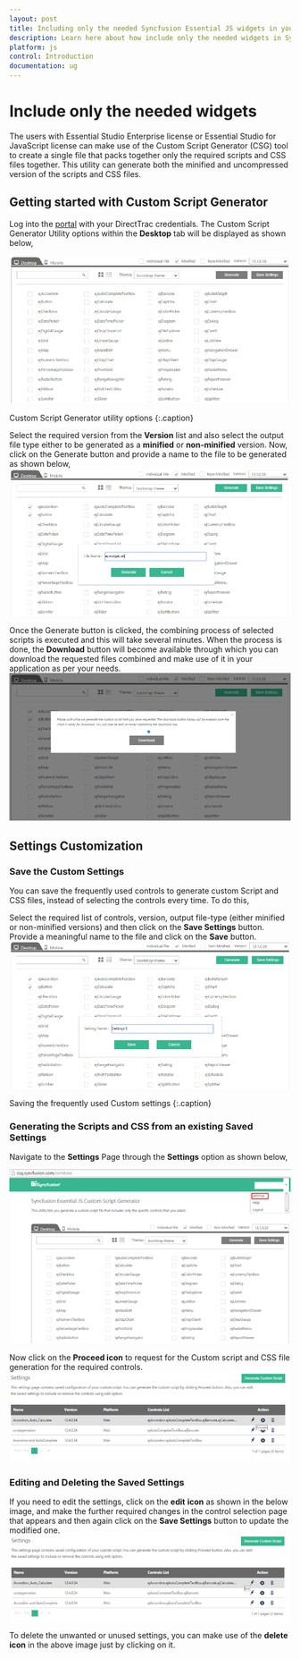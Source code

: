 ```yaml
---
layout: post
title: Including only the needed Syncfusion Essential JS widgets in your application 
description: Learn here about how include only the needed widgets in Syncfusion Essential JavaScript Introduction Control, its elements, and more.
platform: js
control: Introduction
documentation: ug
---
```


# Include only the needed widgets 

The users with Essential Studio Enterprise license or Essential Studio for JavaScript license can make use of the Custom Script Generator (CSG) tool to create a single file that packs together only the required scripts and CSS files together. This utility can generate both the minified and uncompressed version of the scripts and CSS files.

## Getting started with Custom Script Generator

Log into the [portal](http://csg.syncfusion.com/) with your DirectTrac credentials. The Custom Script Generator Utility options within the **Desktop** tab will be displayed as shown below,

![Getting started with Custom Script Generator in JavaScript Chart](/js/Include-only-the-needed-Widgets_images/Include-only-the-needed-Widgets_img1.png)

Custom Script Generator utility options
{:.caption}

Select the required version from the **Version** list and also select the output file type either to be generated as a **minified** or **non-minified** version. Now, click on the Generate button and provide a name to the file to be generated as shown below,
![Custom Script Generator utility options in JavaScript](/js/Include-only-the-needed-Widgets_images/Include-only-the-needed-Widgets_img2.png) 

Once the Generate button is clicked, the combining process of selected scripts is executed and this will take several minutes. When the process is done, the **Download** button will become available through which you can download the requested files combined and make use of it in your application as per your needs.
![Combining process in JavaScript](/js/Include-only-the-needed-Widgets_images/Include-only-the-needed-Widgets_img3.png) 



## Settings Customization

### Save the Custom Settings

You can save the frequently used controls to generate custom Script and CSS files, instead of selecting the controls every time. To do this, 

Select the required list of controls, version, output file-type (either minified or non-minified versions) and then click on the **Save Settings** button. Provide a meaningful name to the file and click on the **Save** button.
![Settings Customization in JavaScript](/js/Include-only-the-needed-Widgets_images/Include-only-the-needed-Widgets_img4.png)

Saving the frequently used Custom settings
{:.caption}

### Generating the Scripts and CSS from an existing Saved Settings

Navigate to the **Settings** Page through the **Settings** option as shown below,

![Settings in JavaScript](/js/Include-only-the-needed-Widgets_images/Include-only-the-needed-Widgets_img5.png) 

Now click on the **Proceed icon** to request for the Custom script and CSS file generation for the required controls.
![Proceed icon in JavaScript](/js/Include-only-the-needed-Widgets_images/Include-only-the-needed-Widgets_img6.png) 

### Editing and Deleting the Saved Settings

If you need to edit the settings, click on the **edit** **icon** as shown in the below image, and make the further required changes in the control selection page that appears and then again click on the **Save Settings** button to update the modified one.
![Editing and Deleting the Saved Settings in JavaScript](/js/Include-only-the-needed-Widgets_images/Include-only-the-needed-Widgets_img7.png) 

To delete the unwanted or unused settings, you can make use of the **delete** **icon** in the above image just by clicking on it.